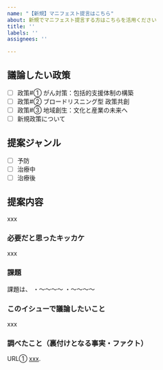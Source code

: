 ```yaml
---
name: "【新規】マニフェスト提言はこちら"
about: 新規でマニフェスト提言する方はこちらを活用ください
title: ''
labels: ''
assignees: ''

---
```


## 議論したい政策
<!-- 一つ選んでください -->

- [ ] 政策#① がん対策：包括的支援体制の構築
- [ ] 政策#② ブロードリスニング型 政策共創
- [ ] 政策#③ 地域創生：文化と産業の未来へ
- [ ] 新規政策について

## 提案ジャンル
<!-- 一つ選んでください -->

- [ ] 予防
- [ ] 治療中
- [ ] 治療後

## 提案内容

<!-- できる限り記入をお願いします -->
xxx

### 必要だと思ったキッカケ
xxx

### 課題
課題は、
・～～～～
・～～～～

### このイシューで議論したいこと
xxx

### 調べたこと（裏付けとなる事実・ファクト）
URL① [xxx](URLの記載).
